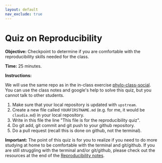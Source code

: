 ```yaml
---
layout: default
nav_exclude: true
---
```


# Quiz on Reproducibility 

**Objective:** Checkpoint to determine if you are comfortable with the reproducibility skills needed for the class.

**Time:** 25 minutes.

**Instructions:** 

We will use the same repo as in the in-class exercise [phylo-class-social](https://github.com/crsl4/phylo-class-social). You can use the class notes and google's help to solve this quiz, but you cannot talk to other students.

1. Make sure that your local repository is updated with `upstream`.
2. Create a new file called `YOURFIRSTNAME.md` (e.g. for me, it would be `claudia.md`) in your local repository.
3. Write in this file the line "This file is for the reproducibility quiz".
4. Do git add, git commit and git push to your github repository.
5. Do a pull request (recall this is done on github, not the terminal).


**Important:** The point of this quiz is for you to realize if you need to do more studying at home to be comfortable with the terminal and git/github. If you are still struggling with the terminal and/or git/github, please check out the resources at the end of the [Reproducibility notes](https://crsl4.github.io/phylogenetics-class/lecture-notes/lecture3.html).
